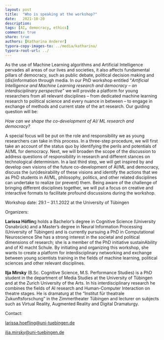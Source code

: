```yaml
---
layout: post
title:  "Who is speaking at the workshop?"
date:   2021-10-20
description:
tags: [AI, democracy, ethics]
comments: true
share: true
authors: [Katharina Anderer]
typora-copy-images-to: ../media/katharina/
typora-root-url: ../
---
```




As the use of Machine Learning algorithms and Artificial Intelligence pervades all areas of
our lives and societies, it also affects fundamental pillars of democracy, such as public
debate, political decision making and (dis)information through media. In our PhD workshop
entitled “*Artificial Intelligence and Machine Learning research and democracy – an*
*interdisciplinary perspective*” we will provide a platform for young researchers from all
relevant disciplines – from dedicated machine learning research to political science and
every nuance in between – to engage in exchange of methods and current state of the art
research. Our guiding question will be:

*How can we shape the co-development of AI/ ML research and democracy?*

A special focus will be put on the role and responsibility we as young researchers can take
in this process. In a three-step procedure, we will first take an account of the status quo by
identifying the perils and potentials of AI/ML for democracy. Next, we will broaden the scope
of the discussion to address questions of responsibility in research and different stances on
technological determinism. In a last third step, we will get inspired by and develop own
visions of the future co-development of AI/ML and democracy, discuss the (un)desirability of
these visions and identify the actions that we as PhD students in AI/ML, philosophy, politics,
and other related disciplines can undertake to realize (or prevent) them. Being aware of the
challenge of bringing different disciplines together, we will put a focus on creative and
interactive formats to facilitate profound discussions during the workshop.





Workshop date: 29.1 – 31.1.2022 at the University of Tübingen



Organizers:

**Larissa Höflin**g holds a Bachelor’s degree in Cognitive Science (University Osnabrück) and a Master’s
degree in Neural Information Processing (University of Tübingen) and is currently pursuing a PhD in
Computational Neuroscience She has a strong interest in the societal and political dimensions of
research; she is a member of the PhD initiative sustainAbility and of KI macht Schule. By initiating and
organizing this workshop, she wants to create a platform for interdisciplinary networking and
exchange between young scientists training in the fields of machine learning, political sciences and
other relevant disciplines.

**Ilja Mirsky** (B.Sc. Cognitive Science, M.S. Performance Studies) is a PhD student in the department of
Media Studies at the University of Tübingen and at the Zurich University of the Arts. In his
interdisciplinary research he combines the fields of AI research and Human-Computer Interaction on
theatre stages. He is dramaturg at the “Institut für theatrale Zukunftsforschung” in the Zimmertheater
Tübingen and lecturer on subjects such as Virtual Reality, Augmented Reality and Digital Dramaturgy.

Contact:



<a href="mailto:larissa.hoefling@uni-tuebingen.de">larissa.hoefling@uni-tuebingen.de</a>



<a href="mailto:ilja.mirsky@uni-tuebingen.de">ilja.mirsky@uni-tuebingen.de</a>


